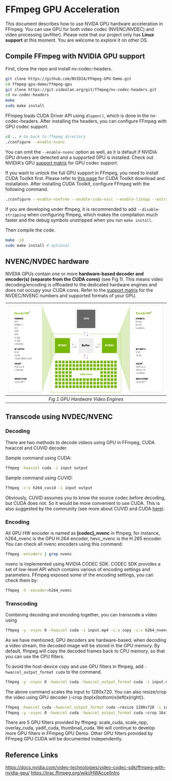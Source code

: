 # FFmpeg GPU Acceleration

This document describes how to use NVIDA GPU hardware acceleration in FFmpeg. You can use GPU for both video codec (NVENC/NVDEC) and video processing (avfilter). Please note that our project only has __Linux support__ at this moment. You are welcome to explore it on other OS.

## Compile FFmpeg with NVIDIA GPU support

First, clone the repo and install nv-codec-headers.

```bash
git clone https://github.com/NVIDIA/FFmpeg-GPU-Demo.git
cd ffmpeg-gpu-demo/ffmpeg-gpu
git clone https://git.videolan.org/git/ffmpeg/nv-codec-headers.git
cd nv-codec-headers
make
sudo make install
```

FFmpeg loads CUDA Driver API using `dlopen()`, which is done in the nv-codec-headers. After installing the headers, you can configure FFmpeg with GPU codec support.

```bash
cd .. # Go back to ffmpeg directory
./configure --enable-nvenc
```

You can omit the `--enable-nvenc` option as well, as it is default if NVIDIA GPU drivers are detected and a supported GPU is installed. Check out NVIDIA's GPU [support matrix](https://developer.nvidia.com/video-encode-and-decode-gpu-support-matrix-new) for GPU codec support.

If you want to unlock the full GPU support in FFmpeg, you need to install CUDA Toolkit first. Please refer to [this page](https://developer.nvidia.com/cuda-downloads) for CUDA Toolkit download and installation. After installing CUDA Toolkit, configure FFmpeg with the following command.

```bash
./configure --enable-nonfree --enable-cuda-nvcc --enable-libnpp --extra-cflags=-I/usr/local/cuda/include --extra-ldflags=-L/usr/local/cuda/lib64 --disable-static --enable-shared
```

If you are developing under ffmpeg, it is recommended to add `--disable-stripping` when configuring ffmpeg, which makes the compilation much faster and the debug symbols unstripped when you run `make install`.

Then compile the code.
```bash
make -j8
sudo make install # optional
```

## NVENC/NVDEC hardware

NVIDIA GPUs contain one or more __hardware-based decoder and encoder(s) (separate from the CUDA cores)__ (see Fig 1). This means video decoding/encoding is offloaded to the dedicated hardware engines and does not occupy your CUDA cores. Refer to the [support matrix](https://developer.nvidia.com/video-encode-and-decode-gpu-support-matrix-new) for the NVDEC/NVENC numbers and supported formats of your GPU.

 ![Fig 1](images/proviz-video-codec-developer-diagram-850x480.png)|
|:--:|
| *Fig 1 GPU Hardware Video Engines* |

## Transcode using NVDEC/NVENC

### Decoding

There are two methods to decode videos using GPU in FFmpeg, CUDA hwaccel and CUVID decoder.

Sample command using CUDA:
```bash
ffmpeg -hwaccel cuda -i input output
```

Sample command using CUVID:
```bash
ffmpeg -c:v h264_cuvid -i input output
```

Obviously, CUVID assumes you to know the source codec before decoding, but CUDA does not. So it would be more convenient to use CUDA. This is also suggested by the community (see more about CUVID and CUDA [here](http://ffmpeg.org/pipermail/ffmpeg-devel/2018-November/235929.html)).

### Encoding

All GPU HW encoder is named as __[codec]\_nvenc__ in ffmpeg, for instance, h264_nvenc is the GPU H.264 encoder, hevc_nvenc is the H.265 encoder. You can check all nvenc encoders using this command:
```bash
ffmpeg -encoders | grep nvenc
```

nvenc is implemented using NVIDIA CODEC SDK. CODEC SDK provides a set of low-level API which contains various of encoding settings and parameters. FFmpeg exposed some of the encoding settings, you can check them by:
```bash
ffmpeg -h -encoder=h264_nvenc
```

### Transcoding

Combining decoding and encoding together, you can transcode a video using
```bash
ffmpeg -y -vsync 0 -hwaccel cuda -i input.mp4 -c:a copy -c:v h264_nvenc -b:v 5M output.mp4
```

As we have mentioned, GPU decoders are hardware-based, when decoding a video stream, the decoded image will be stored in the GPU memory. By default, ffmpeg will copy the decoded frames back to CPU memory, so that you can use the CPU filters.

To avoid the host-device copy and use GPU filters in ffmpeg, add `-hwaccel_output_format cuda` to the command.

```bash
ffmpeg -y -vsync 0 -hwaccel cuda -hwaccel_output_format cuda -i input.mp4 -vf scale_cuda=1280:720 -c:a copy -c:v h264_nvenc -b:v 5M output.mp4
```

The above command scales the input to 1280x720. You can also resize/crop the video using GPU decoder (-crop (top)x(bottom)x(left)x(right)).

```bash
ffmpeg -hwaccel cuda -hwaccel_output_format cuda –resize 1280x720 -i input.mp4 -c:a copy -c:v h264_nvenc -b:v 5M output.mp4
ffmpeg -y -vsync 0 -hwaccel cuda -hwaccel_output_format cuda –crop 16x16x32x32 -i input.mp4 -c:a copy -c:v h264_nvenc -b:v 5M output.mp4
```

There are 5 GPU filters provided by ffmpeg: scale_cuda, scale_npp, overlay_cuda, yadif_cuda, thumbnail_cuda. We will continue to develop more GPU filters in FFmpeg GPU Demo. Other GPU filters provided by FFmpeg GPU CUDA will be documented independently.

## Reference Links
https://docs.nvidia.com/video-technologies/video-codec-sdk/ffmpeg-with-nvidia-gpu/
https://trac.ffmpeg.org/wiki/HWAccelIntro